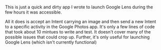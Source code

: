 This is just a quick and dirty app I wrote to launch Google Lens during the few hours it was accessible.

All it does is accept an Intent carrying an image and then send a new Intent to a specific activity in the Google Photos app. It's only a few lines of code that took about 10 mintues to write and test. It doesn't cover many of the possible issues that could crop up. Further, it's only useful for launching Google Lens (which isn't currently functional)